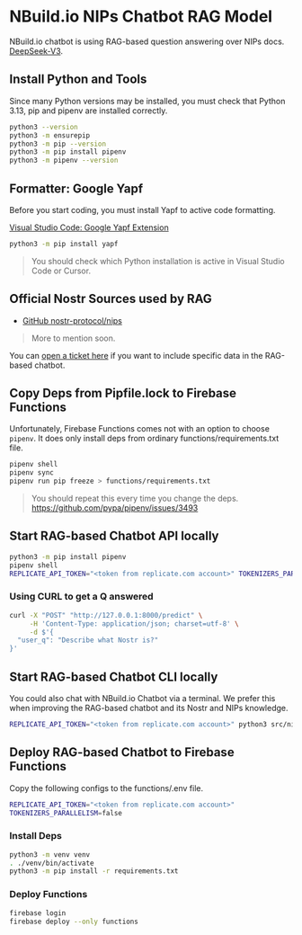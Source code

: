 # NBuild.io NIPs Chatbot RAG Model

NBuild.io chatbot is using RAG-based question answering over NIPs docs. [DeepSeek-V3](https://github.com/deepseek-ai/DeepSeek-V3).

## Install Python and Tools

Since many Python versions may be installed, you must check that Python 3.13, pip and pipenv are installed correctly.

```bash
python3 --version
python3 -m ensurepip
python3 -m pip --version
python3 -m pip install pipenv
python3 -m pipenv --version
```

## Formatter: Google Yapf

Before you start coding, you must install Yapf to active code formatting.

[Visual Studio Code: Google Yapf Extension](https://marketplace.visualstudio.com/items?itemName=eeyore.yapf)

```bash
python3 -m pip install yapf
```

> You should check which Python installation is active in Visual Studio Code or Cursor.

## Official Nostr Sources used by RAG

- [GitHub nostr-protocol/nips](https://github.com/nostr-protocol/nips)

> More to mention soon.

You can [open a ticket here](https://github.com/nbuild-io/nbuild-nips-chat-model/issues/new) if you want to include specific data in the RAG-based chatbot.

## Copy Deps from Pipfile.lock to Firebase Functions

Unfortunately, Firebase Functions comes not with an option to choose `pipenv`. It does only install deps from ordinary functions/requirements.txt file.

```bash
pipenv shell
pipenv sync
pipenv run pip freeze > functions/requirements.txt
```

> You should repeat this every time you change the deps. https://github.com/pypa/pipenv/issues/3493

## Start RAG-based Chatbot API locally

```bash
python3 -m pip install pipenv
pipenv shell
REPLICATE_API_TOKEN="<token from replicate.com account>" TOKENIZERS_PARALLELISM=false uvicorn --app-dir="src" nips_chat_api.chat_api:app --reload
```

### Using CURL to get a Q answered

```bash
curl -X "POST" "http://127.0.0.1:8000/predict" \
     -H 'Content-Type: application/json; charset=utf-8' \
     -d $'{
  "user_q": "Describe what Nostr is?"
}'
```

## Start RAG-based Chatbot CLI locally

You could also chat with NBuild.io Chatbot via a terminal. We prefer this when improving the RAG-based chatbot and its Nostr and NIPs knowledge.

```bash
REPLICATE_API_TOKEN="<token from replicate.com account>" python3 src/nips_chat/chat_cli.py
```

## Deploy RAG-based Chatbot to Firebase Functions

Copy the following configs to the functions/.env file.

```bash
REPLICATE_API_TOKEN="<token from replicate.com account>"
TOKENIZERS_PARALLELISM=false
```

### Install Deps
```bash
python3 -m venv venv
. ./venv/bin/activate
python3 -m pip install -r requirements.txt
```

### Deploy Functions

```bash
firebase login
firebase deploy --only functions
```
